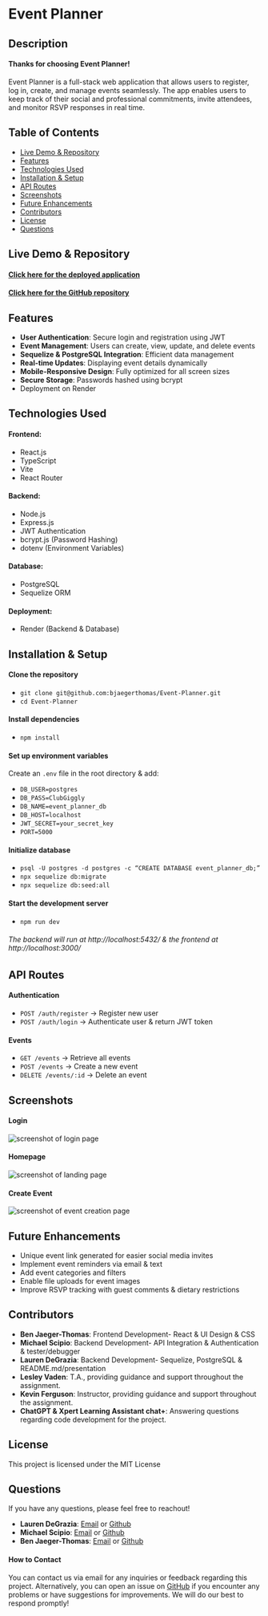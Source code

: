 # Event Planner

## Description

#### **Thanks for choosing Event Planner!**

Event Planner is a full-stack web application that allows users to register, log in, create, and manage events seamlessly. The app enables users to keep track of their social and professional commitments, invite attendees, and monitor RSVP responses in real time.

## Table of Contents

- [Live Demo & Repository](#live-demo--repository)
- [Features](#features)
- [Technologies Used](#technologies-used)
- [Installation & Setup](#installation--setup)
- [API Routes](#api-routes)
- [Screenshots](#screenshots)
- [Future Enhancements](#future-enhancements)
- [Contributors](#contributors)
- [License](#license)
- [Questions](#questions)

## Live Demo & Repository

#### [Click here for the deployed application](will-insert-link-here)

#### [Click here for the GitHub repository](https://github.com/bjaegerthomas/Event-Planner.git)

## Features

- **User Authentication**: Secure login and registration using JWT
- **Event Management**: Users can create, view, update, and delete events
- **Sequelize & PostgreSQL Integration**: Efficient data management
- **Real-time Updates**: Displaying event details dynamically
- **Mobile-Responsive Design**: Fully optimized for all screen sizes
- **Secure Storage**: Passwords hashed using bcrypt
- Deployment on Render

## Technologies Used

#### Frontend:

- React.js
- TypeScript
- Vite
- React Router

#### Backend:

- Node.js
- Express.js
- JWT Authentication
- bcrypt.js (Password Hashing)
- dotenv (Environment Variables)

#### Database:

- PostgreSQL
- Sequelize ORM

#### Deployment:

- Render (Backend & Database)

## Installation & Setup

#### Clone the repository

- `git clone git@github.com:bjaegerthomas/Event-Planner.git`
- `cd Event-Planner`

#### Install dependencies

- `npm install`

#### Set up environment variables

Create an `.env` file in the root directory & add:

- `DB_USER=postgres`
- `DB_PASS=ClubGiggly`
- `DB_NAME=event_planner_db`
- `DB_HOST=localhost`
- `JWT_SECRET=your_secret_key`
- `PORT=5000`

#### Initialize database

- `psql -U postgres -d postgres -c “CREATE DATABASE event_planner_db;”`
- `npx sequelize db:migrate`
- `npx sequelize db:seed:all`

#### Start the development server

- `npm run dev`

###### The backend will run at http://localhost:5432/ & the frontend at http://localhost:3000/

## API Routes

#### Authentication

- `POST /auth/register` → Register new user
- `POST /auth/login` → Authenticate user & return JWT token

#### Events

- `GET /events` → Retrieve all events
- `POST /events` → Create a new event
- `DELETE /events/:id` → Delete an event

## Screenshots

#### Login

![screenshot of login page](insert-picture-link-here)

#### Homepage

![screenshot of landing page](../Event-Planner/client/src/assets/README/Screenshot%202025-02-25%20at%203.59.20%20PM.png)

#### Create Event

![screenshot of event creation page](insert-picture-link-here)

## Future Enhancements

- Unique event link generated for easier social media invites
- Implement event reminders via email & text
- Add event categories and filters
- Enable file uploads for event images
- Improve RSVP tracking with guest comments & dietary restrictions

## Contributors

- **Ben Jaeger-Thomas**: Frontend Development- React & UI Design & CSS
- **Michael Scipio**: Backend Development- API Integration & Authentication & tester/debugger
- **Lauren DeGrazia**: Backend Development- Sequelize, PostgreSQL & README.md/presentation
- **Lesley Vaden**: T.A., providing guidance and support throughout the assignment.
- **Kevin Ferguson**: Instructor, providing guidance and support throughout the assignment.
- **ChatGPT & Xpert Learning Assistant chat+**: Answering questions regarding code development for the project.

## License

This project is licensed under the MIT License

## Questions

If you have any questions, please feel free to reachout!

- **Lauren DeGrazia**: [Email](mailto:degrazial1@yahoo.com) or [Github](https://github.com/LDegraz)
- **Michael Scipio**: [Email](mailto:enter-email-here) or [Github](https://github.com/MTS-sip)
- **Ben Jaeger-Thomas**: [Email](mailto:Bjaegerthomas@gmail.com) or [Github](https://github.com/bjaegerthomas)

#### How to Contact

You can contact us via email for any inquiries or feedback regarding this project. Alternatively, you can open an issue on [GitHub](https://github.com/bjaegerthomas/Event-Planner.git) if you encounter any problems or have suggestions for improvements. We will do our best to respond promptly!
